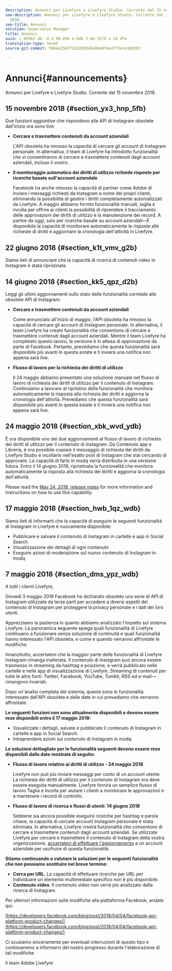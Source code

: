 ```yaml
---
description: Annunci per Livefyre e Livefyre Studio. Corrente dal 15 novembre 2018.
seo-description: Annunci per Livefyre e Livefyre Studio. Corrente dal 15 novembre
  2018.
seo-title: Annunci
solution: Experience Manager
title: Annunci
uuid: c 05963 db -4 d 96-494 e-bdb 3-da 3570 a 14 dfe
translation-type: tm+mt
source-git-commit: 566ea2587f101202045488e9f4edf73ece100293

---
```



# Annunci{#announcements}

Annunci per Livefyre e Livefyre Studio. Corrente dal 15 novembre 2018.

## 15 novembre 2018 {#section_yx3_hnp_5fb}

Due funzioni aggiuntive che rispondono alle API di Instagram obsolete dall'inizio ora sono live:

* **Cercare e trasmettere contenuti da account aziendali**

   L'API obsoleta ha rimosso la capacità di cercare gli account di Instagram personale. In alternativa, il team di Livefyre ha introdotto funzionalità che vi consentiranno di cercare e trasmettere contenuti dagli account aziendali, incluso il vostro.

* **Il monitoraggio automatico dei diritti di utilizzo richiede risposte per ricerche basate sull'account aziendale**

   Facebook ha anche rimosso la capacità di partner come Adobe di inviare i messaggi richiesti da Instagram a nome dei propri clienti, eliminando la possibilità di gestire i diritti completamente automatizzati da Livefyre. A maggio abbiamo fornito funzionalità manuali, taglia e incolla per offrire ai clienti la possibilità di riprendere il tracciamento delle approvazioni dei diritti di utilizzo e la manutenzione dei record. A partire da oggi, solo per ricerche basate su account aziendali—È disponibile la capacità di monitorare automaticamente le risposte alle richieste di diritti e aggiornare la cronologia dell'attività in Livefyre.

## 22 giugno 2018 {#section_k1t_vmv_g2b}

Siamo lieti di annunciare che la capacità di ricerca di contenuti video in Instagram è stata ripristinata.

## 14 giugno 2018 {#section_kk5_qpz_d2b}

Leggi gli ultimi aggiornamenti sullo stato delle funzionalità correlate alle obsolete API di Instagram:

* **Cercare e trasmettere contenuti da account aziendali**

   Come annunciato all'inizio di maggio, l'API obsoleta ha rimosso la capacità di cercare gli account di Instagram personale. In alternativa, il team Livefyre ha creato funzionalità che consentono di cercare e trasmettere contenuti dagli account aziendali. Mentre il team Livefyre ha completato questo lavoro, la versione è in attesa di approvazione da parte di Facebook. Pertanto, prevediamo che questa funzionalità sarà disponibile più avanti in questa estate e ti invierà una notifica non appena sarà live.

* **Flusso di lavoro per la richiesta dei diritti di utilizzo**

   Il 24 maggio abbiamo presentato una soluzione manuale nel flusso di lavoro di richiesta dei diritti di utilizzo per il contenuto di Instagram. Continuiamo a lavorare al ripristino della funzionalità che monitora automaticamente la risposta alla richiesta dei diritti e aggiorna la cronologia dell'attività. Prevediamo che questa funzionalità sarà disponibile più avanti in questa estate e ti invierà una notifica non appena sarà live.

## 24 maggio 2018 {#section_xbk_wvd_ydb}

È ora disponibile uno dei due aggiornamenti al flusso di lavoro di richiesta dei diritti di utilizzo per il contenuto di Instagram. Da Contenuto app e Libreria, è ora possibile copiare il messaggio di richiesta dei diritti da Livefyre Studio e incollarlo nell'esatto post di Instagram che stai cercando di approvare. La capacità di farlo in modq verrà distribuita in una versione futura. Entro il 14 giugno 2018, ripristinata la funzionalità che monitora automaticamente la risposta alla richiesta dei diritti e aggiorna la cronologia dell'attività.

Please read the [May 24, 2018, release notes](/help/using/c-rn/previous-rns/rn2018/c-rn-2018-may-24.md#c_rn) for more information and instructions on how to use this capability.

## 17 maggio 2018 {#section_hwb_1qz_wdb}

Siamo lieti di informarti che la capacità di eseguire le seguenti funzionalità di Instagram in Livefyre è nuovamente disponibile:

* Pubblicare e salvare il contenuto di Instagram in cartelle e app in Social Search
* Visualizzazione dei dettagli di ogni contenuto
* Eseguire azioni di moderazione sul nuovo contenuto di Instagram in modq

## 7 maggio 2018 {#section_dms_ypz_wdb}

A tutti i clienti Livefyre,

Giovedì 3 maggio 2018 Facebook ha dichiarato obsoleto una serie di API di Instagram utilizzate da terze parti per accedere a diversi aspetti del contenuto di Instagram per proteggere la privacy personale e i dati dei loro utenti.

Apprezziamo la pazienza in quanto abbiamo analizzato l'impatto sul sistema Livefyre. La panoramica seguente spiega quali funzionalità di Livefyre continuano a funzionare senza soluzione di continuità e quali funzionalità hanno interessato l'API obsoleta, e come e quando verranno affrontate le modifiche.

Innanzitutto, accertatevi che la maggior parte delle funzionalità di Livefyre Instagram rimanga inalterata. Il contenuto di Instagram può ancora essere trasmesso in streaming da hashtag e posizione, e verrà pubblicato nelle cartelle e nelle app di visualizzazione di Livefyre. Streaming di contenuti per tutte le altre fonti: Twitter, Facebook, YouTube, Tumblr, RSS ed e-mail—rimangono invariati.

Dopo un'analisi completa del sistema, queste sono le funzionalità interessate dall'API obsoleta e dalle date in cui prevediamo che verranno affrontate.

**Le seguenti funzioni non sono attualmente disponibili e devono essere rese disponibili entro il 17 maggio 2018:**

* Visualizzate i dettagli, salvate e pubblicate il contenuto di Instagram in cartelle e app in Social Search.
* Intraprendere azioni sul contenuto di Instagram in modq.

**Le soluzioni dettagliate per le funzionalità seguenti devono essere rese disponibili dalle date mostrate di seguito:**

* **Flusso di lavoro relativo ai diritti di utilizzo - 24 maggio 2018**

   Livefyre non può più inviare messaggi per conto di un account utente. La richiesta dei diritti di utilizzo per il contenuto di Instagram ora deve essere eseguita manualmente. Livefyre fornirà un semplice flusso di lavoro Taglia e Incolla per aiutare i clienti a monitorare le approvazioni e a mantenere i record di controllo.

* **Flusso di lavoro di ricerca e flussi di utenti: 14 giugno 2018**

   Sebbene sia ancora possibile eseguire ricerche per hashtag e parola chiave, la capacità di cercare account Instagram personale è stata eliminata. In alternativa, Livefyre creerà funzionalità che consentono di cercare e trasmettere contenuti dagli account aziendali. Se utilizzate Livefyre per cercare e trasmettere il contenuto di Instagram della vostra organizzazione, [accertatevi di effettuare l'aggiornamento](https://help.instagram.com/502981923235522?helpref=search&sr=2&query=change%20personal%20account%20to%20business%20account) a un account aziendale per usufruire di questa funzionalità.

**Stiamo continuando a valutare le soluzioni per le seguenti funzionalità che non possiamo sostituire nel breve termine:**

* **Cerca per URL**. La capacità di effettuare ricerche per URL per individuare un elemento multimediale specifico non è più disponibile.
* **Contenuto video**. Il contenuto video non verrà più analizzato dalla ricerca di Instagram.

Per ulteriori informazioni sulle modifiche alla piattaforma Facebook, andate qui:

[https://developers.facebook.com/blog/post/2018/04/04/facebook-api-platform-product-changes/](https://developers.facebook.com/blog/post/2018/04/04/facebook-api-platform-product-changes/)

Ci scusiamo sinceramente per eventuali interruzioni di questo tipo e continueremo a informarvi del nostro progresso durante l'elaborazione di tali modifiche.

Il team Adobe Livefyre
